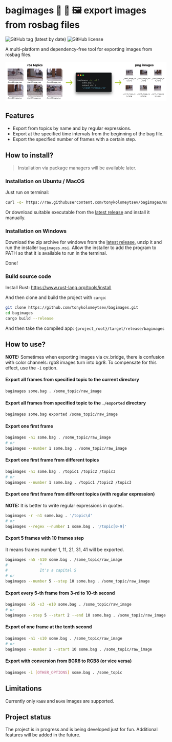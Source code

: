 #  bagimages 🤖 👜 🖼️ export images from rosbag files

![GitHub tag (latest by date)](https://img.shields.io/github/v/tag/tonykolomeytsev/bagimages?label=version) 
![GitHub license](https://img.shields.io/github/license/tonykolomeytsev/bagimages)

A multi-platform and dependency-free tool for exporting images from rosbag files.

<img src="images/gh-logo.png"/><br/>

## Features

- Export from topics by name and by regular expressions.
- Export at the specified time intervals from the beginning of the bag file.
- Export the specified number of frames with a certain step.

## How to install?

> Installation via package managers will be available later.

### Installation on Ubuntu / MacOS

Just run on terminal:

```bash
curl -o- https://raw.githubusercontent.com/tonykolomeytsev/bagimages/master/install.sh | bash
```

Or download suitable executable from the [latest release](https://github.com/tonykolomeytsev/bagimages/releases/latest) and install it manually.

### Installation on Windows

Download the zip archive for windows from the [latest release](https://github.com/tonykolomeytsev/bagimages/releases/latest), unzip it and run the installer `bagimages.msi`. Allow the installer to add the program to PATH so that it is available to run in the terminal. 

Done!

### Build source code

Install Rust: https://www.rust-lang.org/tools/install

And then clone and build the project with `cargo`:

```bash
git clone https://github.com/tonykolomeytsev/bagimages.git
cd bagimages
cargo build --release
```

And then take the compiled app: `{project_root}/target/release/bagimages`

## How to use?

**NOTE:** Sometimes when exporting images via cv_bridge, there is confusion with color channels: rgb8 images turn into bgr8. To compensate for this effect, use the `-i` option. 

#### Export all frames from specified topic to the current directory

```bash
bagimages some.bag . /some_topic/raw_image
```

#### Export all frames from specified topic to the `./exported` directory

```bash
bagimages some.bag exported /some_topic/raw_image
```

#### Export one first frame

```bash
bagimages -n1 some.bag . /some_topic/raw_image
# or
bagimages --number 1 some.bag . /some_topic/raw_image
```

#### Export one first frame from different topics

```bash
bagimages -n1 some.bag . /topic1 /topic2 /topic3
# or
bagimages --number 1 some.bag . /topic1 /topic2 /topic3
```

#### Export one first frame from different topics (with regular expression)

**NOTE:** It is better to write regular expressions in quotes.

```bash
bagimages -r -n1 some.bag . '/topic\d'
# or
bagimages --regex --number 1 some.bag . '/topic[0-9]'
```

#### Export 5 frames with 10 frames step

It means frames number 1, 11, 21, 31, 41 will be exported.

```bash
bagimages -n5 -S10 some.bag . /some_topic/raw_image
#              ^
#              It's a capital S
# or
bagimages --number 5 --step 10 some.bag . /some_topic/raw_image
```

#### Export every 5-th frame from 3-rd to 10-th second

```bash
bagimages -S5 -s3 -e10 some.bag . /some_topic/raw_image
# or
bagimages --step 5 --start 2 --end 10 some.bag . /some_topic/raw_image
```

#### Export of one frame at the tenth second

```bash
bagimages -n1 -s10 some.bag . /some_topic/raw_image
# or
bagimages --number 1 --start 10 some.bag . /some_topic/raw_image
```

#### Export with conversion from BGR8 to RGB8 (or vice versa)

```bash
bagimages -i [OTHER_OPTIONS] some.bag . /some_topic
```

## Limitations

Currently only `RGB8` and `BGR8` images are supported.

## Project status

The project is in progress and is being developed just for fun. Additional features will be added in the future.
